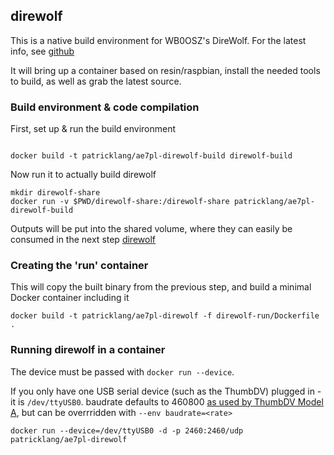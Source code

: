 


## direwolf

This is a native build environment for WB0OSZ's DireWolf. For the latest info, see [github](https://github.com/wb2osz/direwolf)

It will bring up a container based on resin/raspbian, install the needed tools to build, as well as grab the latest source.

### Build environment & code compilation
First, set up & run the build environment


```

docker build -t patricklang/ae7pl-direwolf-build direwolf-build
```

Now run it to actually build direwolf
```
mkdir direwolf-share
docker run -v $PWD/direwolf-share:/direwolf-share patricklang/ae7pl-direwolf-build
```

Outputs will be put into the shared volume, where they can easily be consumed in the next step [direwolf](../docker-direwolf)

### Creating the 'run' container

This will copy the built binary from the previous step, and build a minimal Docker container including it

```
docker build -t patricklang/ae7pl-direwolf -f direwolf-run/Dockerfile .
```

### Running direwolf in a container

The device must be passed with `docker run --device`.



If you only have one USB serial device (such as the ThumbDV) plugged in - it is `/dev/ttyUSB0`. baudrate defaults to 460800 [as used by ThumbDV Model A](http://nwdigitalradio.com/thumbdv-model-a/), but can be overrridden with `--env baudrate=<rate>`


```
docker run --device=/dev/ttyUSB0 -d -p 2460:2460/udp patricklang/ae7pl-direwolf
```